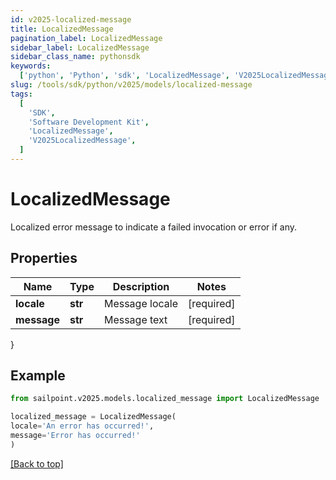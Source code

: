 ```yaml
---
id: v2025-localized-message
title: LocalizedMessage
pagination_label: LocalizedMessage
sidebar_label: LocalizedMessage
sidebar_class_name: pythonsdk
keywords:
  ['python', 'Python', 'sdk', 'LocalizedMessage', 'V2025LocalizedMessage']
slug: /tools/sdk/python/v2025/models/localized-message
tags:
  [
    'SDK',
    'Software Development Kit',
    'LocalizedMessage',
    'V2025LocalizedMessage',
  ]
---
```


# LocalizedMessage

Localized error message to indicate a failed invocation or error if any.

## Properties

| Name        | Type    | Description    | Notes      |
| ----------- | ------- | -------------- | ---------- |
| **locale**  | **str** | Message locale | [required] |
| **message** | **str** | Message text   | [required] |

}

## Example

```python
from sailpoint.v2025.models.localized_message import LocalizedMessage

localized_message = LocalizedMessage(
locale='An error has occurred!',
message='Error has occurred!'
)

```

[[Back to top]](#)
